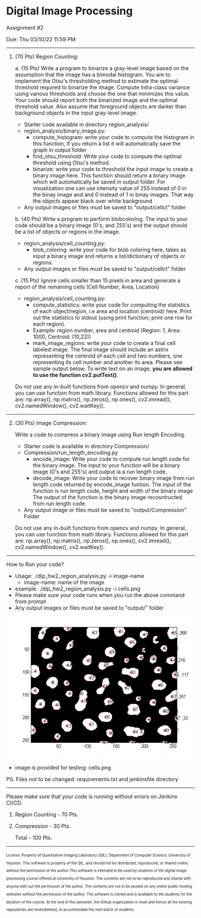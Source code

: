 # Digital Image Processing 
Assignment #2


Due: Thu 03/10/22 11:59 PM

__________________________________________________________________________________________________________________
1. (70 Pts) Region Counting:

 	a. (15 Pts) Write a program to binarize a gray-level image based on the assumption that the image has a bimodal histogram.  You are to implement the Otsu's thresholding method to estimate the optimal threshold required to binarize the image. Compute Intra-class variance using various thresholds and choose the one that minimizes this value. Your code should report both the binarized image and the optimal threshold value. Also assume that foreground objects are darker than background objects in the input gray-level image.
	- Starter code available in directory region_analysis/
	- region_analysis/binary_image.py:
		- compute_histogram: write your code to compute the histogram in this function, If you return a list it will automatically save the graph in output folder
		- find_otsu_threshold: Write your code to compute the optimal threshold using Otsu's method.
		- binarize: write your code to threshold the input image to create a binary image here. This function should return a binary image which will automatically be saved in output folder. For visualization one can use intensity value of 255 instead of 0 in the binay image and and 0 instead of 1 in binay images. That way the objects appear black over white background
	- Any output images or files must be saved to "output/cellct" folder
  
 	b. (40 Pts) Write a program to perform blobcoloring. The input to your code should be a binary image (0's, and 255's) and the output should be a list of objects or regions in the image. 
	- region_analysis/cell_counting.py:
    	- blob_coloring: write your code for blob coloring here, takes as input a binary image and returns a list/dictionary of objects or regions.
	- Any output images or files must be saved to "output/cellct" folder
  
 	c. (15 Pts) Ignore cells smaller than 15 pixels in area and generate a report of the remaining cells (Cell Number, Area, Location)
	- region_analysis/cell_counting.py:
		- compute_statistics: write your code for computing the statistics of each object/region, i.e area and location (centroid) here. Print out the statistics to stdout (using print function; print one row for each region). 
		- Example: region number, area and centroid (Region: 1, Area: 1000, Centroid: (10,22))
		- mark_image_regions: write your code to create a final cell labeled image. The final image should include an astrix representing the centroid of each cell and two numbers, one representing its cell number and another its area. Please see sample output below. To write text on an image, **you are allowed to use the function cv2.putText()**.
	
	Do not use any in-built functions from opencv and numpy. In general, you can use function from math library. Functions allowed for this part are: np.array(), np.matrix(), np.zeros(), np.ones(), cv2.imread(), cv2.namedWindow(), cv2.waitKey().	
		
___________________________________________________________________________________________________________________
2. (30 Pts) Image Compression:

	Write a code to compress a binary image using Run length Encoding. 
	- Starter code is available in directory Compression/
	- Compression/run_length_encoding.py
		- encode_image: Write your code to compute run length code for the binary image. The input to your function will be a binary image (0's and 255's) and output ia a run length code.
		- decode_image: Write your code to recover binary image from run length code returned by encode_image funtion. The input of the function is run length code, height and width of the binary image The output of the function is the binary image recosntructed from run length code.
	- Any output image or files must be saved to "output/Compression" Folder
	
	Do not use any in-built functions from opencv and numpy. In general, you can use function from math library. Functions allowed for this part are: np.array(), np.matrix(), np.zeros(), np.ones(), cv2.imread(), cv2.namedWindow(), cv2.waitKey().
 
____________________________________________________________________________________________________________________

How to Run your code?


  - Usage: ./dip_hw2_region_analysis.py -i image-name
       - image-name: name of the image
  - example: ./dip_hw2_region_analysis.py -i cells.png
  - Please make sure your code runs when you run the above command from prompt
  - Any output images or files must be saved to "output/" folder
  
  ![Alt text](result.png?raw=true "Sample output")
  - image is provided for testing: cells.png 
  
PS. Files not to be changed: requirements.txt and jenkinsfile directory 

----------------------

Please make sure that your code is running without errors on Jenkins CI/CD.

1. Region Counting - 70 Pts. 
2. Compression     - 30 Pts.

    Total          - 100 Pts.
_______________________________________________________________________________________________________________________

<sub><sup>License: Property of Quantitative Imaging Laboratory (QIL), Department of Computer Science, University of Houston.
This software is property of the QIL, and should not be distributed, reproduced, or shared online, without the permission of the author
This software is intended to be used by students of the digital image processing course offered at University of Houston.
The contents are not to be reproduced and shared with anyone with out the permission of the author.
The contents are not to be posted on any online public hosting websites without the permission of the author.
The software is cloned and is available to the students for the duration of the course.
At the end of the semester, the Github organization is reset and hence all the existing repositories are reset/deleted, to accommodate the next batch of students.</sub></sup>
